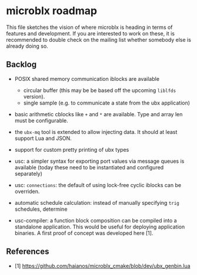 # microblx roadmap

This file sketches the vision of where microblx is heading in terms of
features and development. If you are interested to work on these, it
is recommended to double check on the mailing list whether somebody
else is already doing so.

## Backlog

- POSIX shared memory communication iblocks are available
  - circular buffer (this may be be based off the upcoming `liblfds` version).
  - single sample (e.g. to communicate a state from the ubx application)

- basic arithmetic cblocks like `+` and `*` are available. Type and
  array len must be configurable.

- the `ubx-mq` tool is extended to allow injecting data. It should
  at least support Lua and JSON.

- support for custom pretty printing of ubx types

- usc: a simpler syntax for exporting port values via message queues
  is available (today these need to be instantiated and configured
  separately)

- usc: `connections`: the default of using lock-free cyclic iblocks
  can be overriden.

- automatic schedule calculation: instead of manually specifying
  `trig` schedules, determine

- usc-compiler: a function block composition can be compiled into a
  standalone application. This would be useful for deploying
  application binaries. A first proof of concept was developed here
  [1].

## References

- [1] <https://github.com/haianos/microblx_cmake/blob/dev/ubx_genbin.lua>
